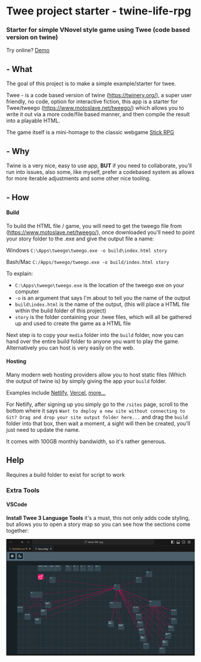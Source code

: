 # Twee project starter  -  twine-life-rpg

### Starter for simple VNovel style game using Twee (code based version on twine)

Try online? [Demo](https://twee-starter.aronedwards.co.uk/)

## - What

The goal of this project is to make a simple example/starter for twee.

Twee - is a code based version of twine (https://twinery.org/), a super user friendly, no code, option for interactive fiction, this app is a starter for Twee/tweego (https://www.motoslave.net/tweego/) which allows you to write it out via a more code/file based manner, and then compile the result into a playable HTML.

The game itself is a mini-homage to the classic webgame [Stick RPG](http://www.xgenstudios.com/play/stickrpg)

## - Why

Twine is a very nice, easy to use app, **BUT** if you need to collaborate, you'll run into issues, also some, like myself, prefer a codebased system as allows for more iterable adjustments and some other nice tooling.

## - How

#### Build

To  build the HTML file / game, you will need to get the tweego file from (https://www.motoslave.net/tweego/), once downloaded you'll need to point your story folder to the .exe and give the output file a name:

Windows
`C:\Apps\tweego\tweego.exe -o build\index.html story`

Bash/Mac
`C:/Apps/tweego/tweego.exe -o build/index.html story`

To explain:

- `C:\Apps\tweego\tweego.exe` is the location of the tweego exe on your computer
- `-o` is an argument that says I'm about to tell you the name of the output
- `build\index.html` is the name of the output, (this will place a HTML file within the build folder of this project)
- `story` is the folder containing your .twee files, which will all be gathered up and used to create the game as a HTML file

Next step is to copy your `media` folder into the `build` folder, now you can hand over the entire build folder to anyone you want to play the game. Alternatively you can host is very easily on the web.


#### Hosting

Many modern web hosting providers allow you to host static files (Which the output of twine is) by simply giving the app your `build` folder.

Examples include [Netlify](https://www.netlify.com/), [Vercel](https://vercel.com/), [more...](https://www.pluralsight.com/blog/software-development/where-to-host-your-jamstack-site)

For Netlify, after signing up you simply go to the `/sites` page, scroll to the bottom where it says `Want to deploy a new site without connecting to Git? Drag and drop your site output folder here...` and drag the `build` folder into that box, then wait a moment, a sight will then be created, you'll just need to update the name.

It comes with 100GB monthly bandwidth, so it's rather generous.

## Help

Requires a build folder to exist for script to work


### Extra Tools

#### VSCode

**Install Twee 3 Language Tools** it's a must, this not only adds code styling, but allows you to open a story map so you can see how the sections come together:

![Story Map](twee-map-example.PNG)